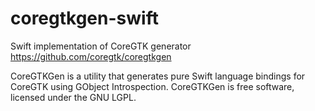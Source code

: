 # coregtkgen-swift
Swift implementation of CoreGTK generator https://github.com/coregtk/coregtkgen

CoreGTKGen is a utility that generates pure Swift language bindings for CoreGTK using GObject Introspection. 
CoreGTKGen is free software, licensed under the GNU LGPL.
